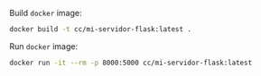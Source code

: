 Build `docker` image:
```bash
docker build -t cc/mi-servidor-flask:latest .
```


Run `docker` image:


```bash
docker run -it --rm -p 8000:5000 cc/mi-servidor-flask:latest
```